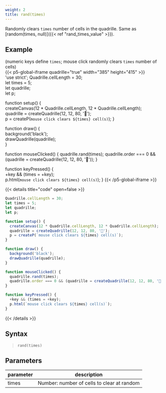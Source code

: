 ```yaml
---
weight: 2
title: rand(times)
---
```


Randomly clears `times` number of cells in the quadrille. Same as [random(times, null)]({{< ref "rand_times_value" >}}).

## Example

(numeric keys define `times`; mouse click randomly clears `times` number of cells)\
{{< p5-global-iframe quadrille="true" width="385" height="415" >}}  
'use strict';
Quadrille.cellLength = 30;  
let times = 5;  
let quadrille;  
let p;

function setup() {  
  createCanvas(12 * Quadrille.cellLength, 12 * Quadrille.cellLength);  
  quadrille = createQuadrille(12, 12, 80, '🐛');  
  p = createP(`mouse click clears ${times} cell(s)`);
}  

function draw() {  
  background('black');  
  drawQuadrille(quadrille);  
}  

function mouseClicked() {
  quadrille.rand(times);
  quadrille.order === 0 && (quadrille = createQuadrille(12, 12, 80, '🐛'));
}  

function keyPressed() {  
  +key && (times = +key);  
  p.html(`mouse click clears ${times} cell(s)`);
}
{{< /p5-global-iframe >}}  

{{< details title="code" open=false >}}  
```js  
Quadrille.cellLength = 30;  
let times = 5;  
let quadrille;  
let p;

function setup() {  
  createCanvas(12 * Quadrille.cellLength, 12 * Quadrille.cellLength);  
  quadrille = createQuadrille(12, 12, 80, '🐛');  
  p = createP(`mouse click clears ${times} cell(s)`);
}  

function draw() {  
  background('black');  
  drawQuadrille(quadrille);  
}  

function mouseClicked() {  
  quadrille.rand(times);
  quadrille.order === 0 && (quadrille = createQuadrille(12, 12, 80, '🐛'));
}  

function keyPressed() {  
  +key && (times = +key);  
  p.html(`mouse click clears ${times} cell(s)`);
}
```  
{{< /details >}}  

## Syntax  

> `rand(times)`  

## Parameters  

| parameter | description                                |  
|-----------|--------------------------------------------|  
| times     | Number: number of cells to clear at random |